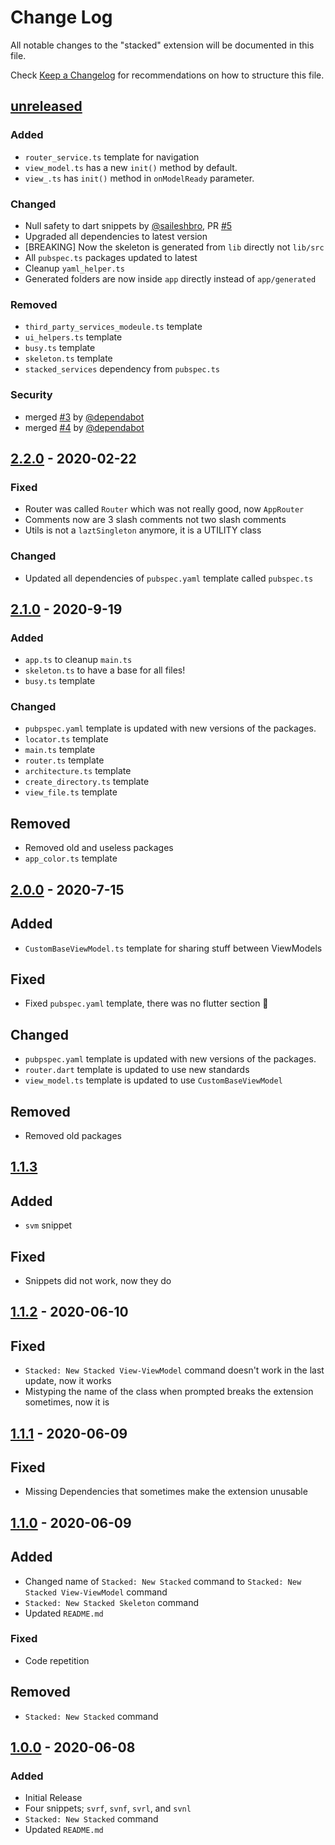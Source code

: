 # Change Log

All notable changes to the "stacked" extension will be documented in this file.

Check [Keep a Changelog](http://keepachangelog.com/) for recommendations on how to structure this file.

## [unreleased]

### Added

- `router_service.ts` template for navigation
- `view_model.ts` has a new `init()` method by default.
- `view_.ts` has `init()` method in `onModelReady` parameter.

### Changed

- Null safety to dart snippets by [@saileshbro](https://github.com/saileshbro), PR [#5](https://github.com/YazeedAlKhalaf/Stacked/pull/5)
- Upgraded all dependencies to latest version
- [BREAKING] Now the skeleton is generated from `lib` directly not `lib/src`
- All `pubspec.ts` packages updated to latest
- Cleanup `yaml_helper.ts`
- Generated folders are now inside `app` directly instead of `app/generated`

### Removed

- `third_party_services_modeule.ts` template
- `ui_helpers.ts` template
- `busy.ts` template
- `skeleton.ts` template
- `stacked_services` dependency from `pubspec.ts`

### Security

- merged [#3](https://github.com/YazeedAlKhalaf/Stacked/pull/3) by [@dependabot](https://github.com/apps/dependabot)
- merged [#4](https://github.com/YazeedAlKhalaf/Stacked/pull/4) by [@dependabot](https://github.com/apps/dependabot)

## [2.2.0] - 2020-02-22

### Fixed

- Router was called `Router` which was not really good, now `AppRouter`
- Comments now are 3 slash comments not two slash comments
- Utils is not a `laztSingleton` anymore, it is a UTILITY class

### Changed

- Updated all dependencies of `pubspec.yaml` template called `pubspec.ts`

## [2.1.0] - 2020-9-19

### Added

- `app.ts` to cleanup `main.ts`
- `skeleton.ts` to have a base for all files!
- `busy.ts` template

### Changed

- `pubpspec.yaml` template is updated with new versions of the packages.
- `locator.ts` template
- `main.ts` template
- `router.ts` template
- `architecture.ts` template
- `create_directory.ts` template
- `view_file.ts` template

## Removed

- Removed old and useless packages
- `app_color.ts` template

## [2.0.0] - 2020-7-15

## Added

- `CustomBaseViewModel.ts` template for sharing stuff between ViewModels

## Fixed

- Fixed `pubspec.yaml` template, there was no flutter section 👀

## Changed

- `pubpspec.yaml` template is updated with new versions of the packages.
- `router.dart` template is updated to use new standards
- `view_model.ts` template is updated to use `CustomBaseViewModel`

## Removed

- Removed old packages

## [1.1.3]

## Added

- `svm` snippet

## Fixed

- Snippets did not work, now they do

## [1.1.2] - 2020-06-10

## Fixed

- `Stacked: New Stacked View-ViewModel` command doesn't work in the last update, now it works
- Mistyping the name of the class when prompted breaks the extension sometimes, now it is

## [1.1.1] - 2020-06-09

## Fixed

- Missing Dependencies that sometimes make the extension unusable

## [1.1.0] - 2020-06-09

## Added

- Changed name of `Stacked: New Stacked` command to `Stacked: New Stacked View-ViewModel` command
- `Stacked: New Stacked Skeleton` command
- Updated `README.md`

### Fixed

- Code repetition

## Removed

- `Stacked: New Stacked` command

## [1.0.0] - 2020-06-08

### Added

- Initial Release
- Four snippets; `svrf`, `svnf`, `svrl`, and `svnl`
- `Stacked: New Stacked` command
- Updated `README.md`

[unreleased]: https://github.com/YazeedAlKhalaf/Stacked/compare/v2.2.0...HEAD
[2.2.0]: https://github.com/YazeedAlKhalaf/Stacked/releases/tag/v2.2.0
[2.1.0]: https://github.com/YazeedAlKhalaf/Stacked/releases/tag/v2.1.0
[2.0.0]: https://github.com/YazeedAlKhalaf/Stacked/releases/tag/v2.0.0
[1.1.3]: https://github.com/YazeedAlKhalaf/Stacked/releases/tag/v1.1.3
[1.1.2]: https://github.com/YazeedAlKhalaf/Stacked/releases/tag/v1.1.2
[1.1.1]: https://github.com/YazeedAlKhalaf/Stacked/releases/tag/v1.1.1
[1.1.0]: https://github.com/YazeedAlKhalaf/Stacked/releases/tag/v1.1.0
[1.0.0]: https://github.com/YazeedAlKhalaf/Stacked/releases/tag/v1.0.0

